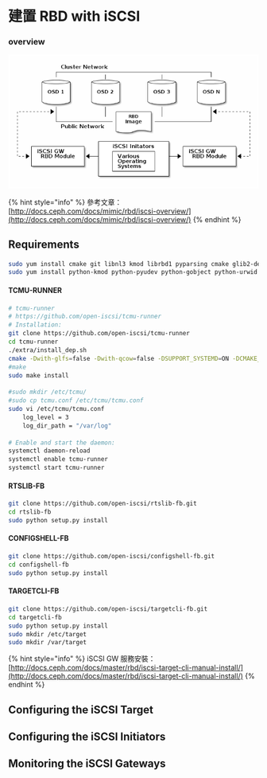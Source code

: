# 建置 RBD with iSCSI

### overview

![](.gitbook/assets/image%20%285%29.png)

{% hint style="info" %}
參考文章：  
[http://docs.ceph.com/docs/mimic/rbd/iscsi-overview/](http://docs.ceph.com/docs/mimic/rbd/iscsi-overview/)
{% endhint %}

## Requirements

```bash
sudo yum install cmake git libnl3 kmod librbd1 pyparsing cmake glib2-devel kmod-devel libnl3-devel librados2-devel librbd1-devel
sudo yum install python-kmod python-pyudev python-gobject python-urwid python-rados python-rbd python-netaddr python-netifaces python-crypto python-requests python-flask pyOpenSSL
```

#### TCMU-RUNNER

```bash
# tcmu-runner
# https://github.com/open-iscsi/tcmu-runner
# Installation:
git clone https://github.com/open-iscsi/tcmu-runner
cd tcmu-runner
./extra/install_dep.sh
cmake -Dwith-glfs=false -Dwith-qcow=false -DSUPPORT_SYSTEMD=ON -DCMAKE_INSTALL_PREFIX=/usr
#make
sudo make install

#sudo mkdir /etc/tcmu/
#sudo cp tcmu.conf /etc/tcmu/tcmu.conf
sudo vi /etc/tcmu/tcmu.conf
    log_level = 3
    log_dir_path = "/var/log"

# Enable and start the daemon:
systemctl daemon-reload
systemctl enable tcmu-runner
systemctl start tcmu-runner
```

#### RTSLIB-FB

```bash
git clone https://github.com/open-iscsi/rtslib-fb.git
cd rtslib-fb
sudo python setup.py install
```

#### CONFIGSHELL-FB

```bash
git clone https://github.com/open-iscsi/configshell-fb.git
cd configshell-fb
sudo python setup.py install
```

#### TARGETCLI-FB

```bash
git clone https://github.com/open-iscsi/targetcli-fb.git
cd targetcli-fb
sudo python setup.py install
sudo mkdir /etc/target
sudo mkdir /var/target
```

{% hint style="info" %}
iSCSI GW 服務安裝：  
[http://docs.ceph.com/docs/master/rbd/iscsi-target-cli-manual-install/](http://docs.ceph.com/docs/master/rbd/iscsi-target-cli-manual-install/)
{% endhint %}

## Configuring the iSCSI Target

## Configuring the iSCSI Initiators

## Monitoring the iSCSI Gateways



